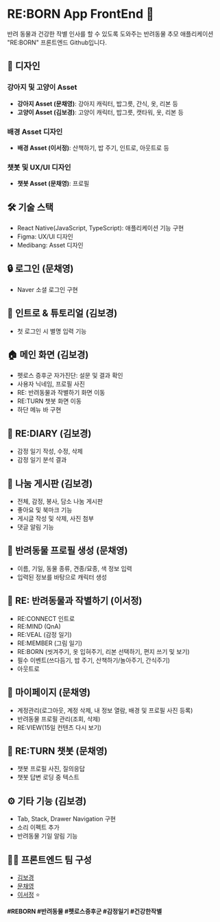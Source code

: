 # RE:BORN App FrontEnd 🐾

반려 동물과 건강한 작별 인사를 할 수 있도록 도와주는 반려동물 추모 애플리케이션 "RE:BORN" 프론트엔드 Github입니다.

## 🎨 디자인
### 강아지 및 고양이 Asset
- **강아지 Asset (문채영)**: 강아지 캐릭터, 밥그릇, 간식, 옷, 리본 등
- **고양이 Asset (김보경)**: 고양이 캐릭터, 밥그릇, 캣타워, 옷, 리본 등

### 배경 Asset 디자인
- **배경 Asset (이서정)**: 산책하기, 밥 주기, 인트로, 아웃트로 등

### 챗봇 및 UX/UI 디자인
- **챗봇 Asset (문채영)**: 프로필

## 🛠 기술 스택
- React Native(JavaScript, TypeScript): 애플리케이션 기능 구현
- Figma: UX/UI 디자인
- Medibang: Asset 디자인

## 🔒 로그인 (문채영)
- Naver 소셜 로그인 구현

## 🌟 인트로 & 튜토리얼 (김보경)
- 첫 로그인 시 별명 입력 기능

## 🏠 메인 화면 (김보경)
- 펫로스 증후군 자가진단: 설문 및 결과 확인
- 사용자 닉네임, 프로필 사진
- RE: 반려동물과 작별하기 화면 이동
- RE:TURN 챗봇 화면 이동
- 하단 메뉴 바 구현

## 📓 RE:DIARY (김보경)
- 감정 일기 작성, 수정, 삭제
- 감정 일기 분석 결과

## 💬 나눔 게시판 (김보경)
- 전체, 감정, 봉사, 담소 나눔 게시판
- 좋아요 및 북마크 기능
- 게시글 작성 및 삭제, 사진 첨부
- 댓글 알림 기능

## 🐶 반려동물 프로필 생성 (문채영)
- 이름, 기일, 동물 종류, 견종/묘종, 색 정보 입력
- 입력된 정보를 바탕으로 캐릭터 생성

## 🌈 RE: 반려동물과 작별하기 (이서정)
- RE:CONNECT 인트로
- RE:MIND (QnA)
- RE:VEAL (감정 일기)
- RE:MEMBER (그림 일기)
- RE:BORN (씻겨주기, 옷 입혀주기, 리본 선택하기, 편지 쓰기 및 보기)
- 필수 이벤트(쓰다듬기, 밥 주기, 산책하기/놀아주기, 간식주기)
- 아웃트로

## 🙋 마이페이지 (문채영)
- 계정관리(로그아웃, 계정 삭제, 내 정보 열람, 배경 및 프로필 사진 등록)
- 반려동물 프로필 관리(조회, 삭제)
- RE:VIEW(15일 컨텐츠 다시 보기)

## 🤖 RE:TURN 챗봇 (문채영)
- 챗봇 프로필 사진, 질의응답
- 챗봇 답변 로딩 중 텍스트

## ⚙️ 기타 기능 (김보경)
- Tab, Stack, Drawer Navigation 구현
- 소리 이펙트 추가
- 반려동물 기일 알림 기능

## 👩‍💻 프론트엔드 팀 구성
- [김보경](https://github.com/kimbodle)
- [문채영](https://github.com/mcy0325)
- [이서정](https://github.com/girin-sj) ⭐ 

**#REBORN #반려동물 #펫로스증후군 #감정일기 #건강한작별** 


